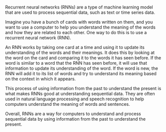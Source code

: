 
Recurrent neural networks (RNNs) are a type of machine learning model that are used to process sequential data, such as text or time series data.

Imagine you have a bunch of cards with words written on them, and you want to use a computer to help you understand the meaning of the words and how they are related to each other. One way to do this is to use a recurrent neural network (RNN).

An RNN works by taking one card at a time and using it to update its understanding of the words and their meanings. It does this by looking at the word on the card and comparing it to the words it has seen before. If the word is similar to a word that the RNN has seen before, it will use that information to update its understanding of the word. If the word is new, the RNN will add it to its list of words and try to understand its meaning based on the context in which it appears.

This process of using information from the past to understand the present is what makes RNNs good at understanding sequential data. They are often used in natural language processing and speech recognition to help computers understand the meaning of words and sentences.

Overall, RNNs are a way for computers to understand and process sequential data by using information from the past to understand the present.
